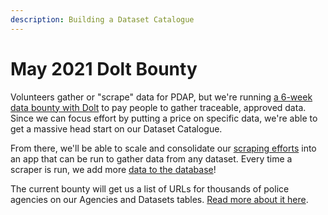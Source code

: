 ```yaml
---
description: Building a Dataset Catalogue
---
```


# May 2021 Dolt Bounty

Volunteers gather or "scrape" data for PDAP, but we're running [a 6-week data bounty with Dolt](https://www.dolthub.com/blog/2021-05-28-bounty-announcement-with-pdap/) to pay people to gather traceable, approved data. Since we can focus effort by putting a price on specific data, we're able to get a massive head start on our Dataset Catalogue.

From there, we'll be able to scale and consolidate our [scraping efforts](https://github.com/Police-Data-Accessibility-Project/PDAP-Scrapers) into an app that can be run to gather data from any dataset. Every time a scraper is run, we add more [data to the database](https://www.dolthub.com/repositories/pdap/data-intake)!

The current bounty will get us a list of URLs for thousands of police agencies on our Agencies and Datasets tables. [Read more about it here](https://www.dolthub.com/repositories/pdap/datasets/bounties/3c259649-762e-438b-a538-b14be4d0507a).

